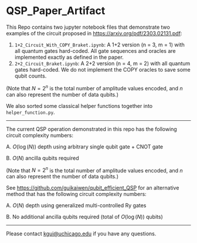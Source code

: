 # QSP_Paper_Artifact
This Repo contains two jupyter notebook files that demonstrate two examples of the circuit proposed in https://arxiv.org/pdf/2303.02131.pdf:

1. `1+2_Circuit_With_COPY_Braket.ipynb`: A 1+2 version (n = 3, m = 1) with all quantum gates hard-coded. All gate sequences and oracles are implemented exactly as defined in the paper.
2. `2+2_Circuit_Braket.ipynb`: A 2+2 version (n = 4, m = 2) with all quantum gates hard-coded. We do not implement the COPY oracles to save some qubit counts.

(Note that $N = 2^n$ is the total number of amplitude values encoded, and $n$ can also represent the number of data qubits.)

We also sorted some classical helper functions together into `helper_function.py`.

-------------------------------
The current QSP operation demonstrated in this repo has the following circuit complexity numbers:

A. $O(\log(N))$ depth using arbitrary single qubit gate + CNOT gate

B. $O(N)$ ancilla qubits required

(Note that $N = 2^n$ is the total number of amplitude values encoded, and $n$ can also represent the number of data qubits.)

See https://github.com/guikaiwen/qubit_efficient_QSP for an alternative method that has the following circuit complexity numbers:

A. $O(N)$ depth using generalized multi-controlled Ry gates

B. No additional ancilla qubits required (total of $O(\log(N))$ qubits)

-------------------------------
Please contact kgui@uchicago.edu if you have any questions.
